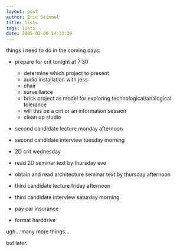 ```yaml
---
layout: post
author: Eric Stimmel
title: lists
tags: lists
date: 2005-02-06 14:33:29
--- 
```



things i need to do in the coming days:

* prepare for crit tonight at 7:30
   * determine which project to present
   * audio installation with jess
   * chair
   * surveillance
   * brick project as model for exploring technological/analogical tolerance
   * will this be a crit or an information session
   * clean up studio

* second candidate lecture monday afternoon
* second candidate interview tuesday morning
* 2D crit wednesday
* read 2D seminar text by thursday eve
* obtain and read architecture seminar text by thursday afternoon
* third candidate lecture friday afternoon
* third candidate interview saturday morning

* pay car insurance
* format harddrive

ugh... many more things...

but later.

